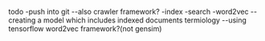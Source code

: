 todo
-push into git
--also crawler framework?
-index
-search
-word2vec
--creating a model which includes indexed documents termiology
--using tensorflow word2vec framework?(not gensim)
